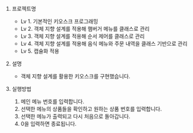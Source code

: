 1. 프로젝트명
   - Lv 1. 기본적인 키오스크 프로그래밍
   - Lv 2. 객체 지향 설계를 적용해 햄버거 메뉴를 클래스로 관리
   - Lv 3. 객체 지향 설계를 적용해 순서 제어를 클래스로 관리
   - Lv 4. 객체 지향 설계를 적용해 음식 메뉴와 주문 내역을 클래스 기반으로 관리
   - Lv 5. 캡슐화 적용

2. 설명
   - 객체 지향 설계를 활용한 키오스크를 구현했습니다.

3. 실행방법
   1) 메인 메뉴 번호를 입력합니다.
   2) 선택한 메뉴의 상품들을 확인하고 원하는 상품 번호를 입력합니다.
   3) 선택한 메뉴가 출력되고 다시 처음으로 돌아갑니다.
   4) 0을 입력하면 종료됩니다.

